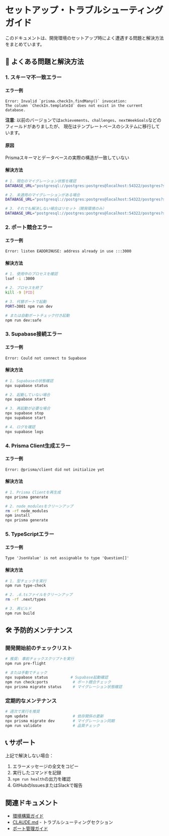# セットアップ・トラブルシューティングガイド

このドキュメントは、開発環境のセットアップ時によく遭遇する問題と解決方法をまとめています。

## 🚨 よくある問題と解決方法

### 1. スキーマ不一致エラー

#### エラー例

```
Error: Invalid `prisma.checkIn.findMany()` invocation:
The column `CheckIn.templateId` does not exist in the current database.
```

**注意**: 以前のバージョンでは`achievements`、`challenges`、`nextWeekGoals`などのフィールドがありましたが、
現在はテンプレートベースのシステムに移行しています。

#### 原因

Prismaスキーマとデータベースの実際の構造が一致していない

#### 解決方法

```bash
# 1. 現在のマイグレーション状態を確認
DATABASE_URL="postgresql://postgres:postgres@localhost:54322/postgres?schema=public" npx prisma migrate status

# 2. 未適用のマイグレーションがある場合
DATABASE_URL="postgresql://postgres:postgres@localhost:54322/postgres?schema=public" npx prisma migrate deploy

# 3. それでも解決しない場合はリセット（開発環境のみ）
DATABASE_URL="postgresql://postgres:postgres@localhost:54322/postgres?schema=public" npx prisma migrate reset --force
```

### 2. ポート競合エラー

#### エラー例

```
Error: listen EADDRINUSE: address already in use :::3000
```

#### 解決方法

```bash
# 1. 使用中のプロセスを確認
lsof -i :3000

# 2. プロセスを終了
kill -9 [PID]

# 3. 代替ポートで起動
PORT=3001 npm run dev

# または自動ポートチェック付き起動
npm run dev:safe
```

### 3. Supabase接続エラー

#### エラー例

```
Error: Could not connect to Supabase
```

#### 解決方法

```bash
# 1. Supabaseの状態確認
npx supabase status

# 2. 起動していない場合
npx supabase start

# 3. 再起動が必要な場合
npx supabase stop
npx supabase start

# 4. ログを確認
npx supabase logs
```

### 4. Prisma Client生成エラー

#### エラー例

```
Error: @prisma/client did not initialize yet
```

#### 解決方法

```bash
# 1. Prisma Clientを再生成
npx prisma generate

# 2. node_modulesをクリーンアップ
rm -rf node_modules
npm install
npx prisma generate
```

### 5. TypeScriptエラー

#### エラー例

```
Type 'JsonValue' is not assignable to type 'Question[]'
```

#### 解決方法

```bash
# 1. 型チェックを実行
npm run type-check

# 2. .d.tsファイルをクリーンアップ
rm -rf .next/types

# 3. 再ビルド
npm run build
```

## 🛠️ 予防的メンテナンス

### 開発開始前のチェックリスト

```bash
# 推奨: 事前チェックスクリプトを実行
npm run pre-flight

# または手動でチェック
npx supabase status          # Supabase起動確認
npm run check:ports           # ポート競合チェック
npx prisma migrate status     # マイグレーション状態確認
```

### 定期的なメンテナンス

```bash
# 週次で実行を推奨
npm update                    # 依存関係の更新
npx prisma migrate dev        # マイグレーション同期
npm run validate              # 品質チェック
```

## 📞 サポート

上記で解決しない場合：

1. エラーメッセージの全文をコピー
2. 実行したコマンドを記録
3. `npm run health`の出力を確認
4. GitHubのIssuesまたはSlackで報告

## 関連ドキュメント

- [環境構築ガイド](./setup-guide.md)
- [CLAUDE.md](../CLAUDE.md) - トラブルシューティングセクション
- [ポート管理ガイド](./PORT_MANAGEMENT.md)
